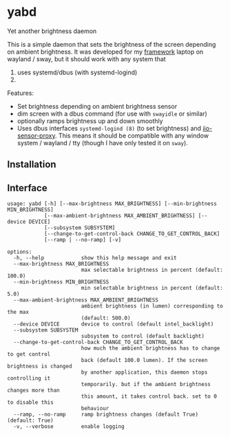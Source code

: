 # yabd
Yet another brightness daemon

This is a simple daemon that sets the brightness of the screen depending on ambient brightness.
It was developed for my [framework](https://frame.work/) laptop on wayland / sway, but it should work with any system that 
1. uses systemd/dbus (with systemd-logind)
2. 

Features:

- Set brightness depending on ambient brightness sensor
- dim screen with a dbus command (for use with `swayidle` or similar)
- optionally ramps brightness up and down smoothly 
- Uses dbus interfaces `systemd-logind (8)` (to set brightness) and [iio-sensor-proxy](https://gitlab.freedesktop.org/hadess/iio-sensor-proxy/). This means it should be compatible with any window system / wayland / tty (though I have only tested it on `sway`).

## Installation

## Interface

```console
usage: yabd [-h] [--max-brightness MAX_BRIGHTNESS] [--min-brightness MIN_BRIGHTNESS]
            [--max-ambient-brightness MAX_AMBIENT_BRIGHTNESS] [--device DEVICE]
            [--subsystem SUBSYSTEM]
            [--change-to-get-control-back CHANGE_TO_GET_CONTROL_BACK]
            [--ramp | --no-ramp] [-v]

options:
  -h, --help            show this help message and exit
  --max-brightness MAX_BRIGHTNESS
                        max selectable brightness in percent (default: 100.0)
  --min-brightness MIN_BRIGHTNESS
                        min selectable brightness in percent (default: 5.0)
  --max-ambient-brightness MAX_AMBIENT_BRIGHTNESS
                        ambient brightness (in lumen) corresponding to the max
                        (default: 500.0)
  --device DEVICE       device to control (default intel_backlight)
  --subsystem SUBSYSTEM
                        subsystem to control (default backlight)
  --change-to-get-control-back CHANGE_TO_GET_CONTROL_BACK
                        how much the ambient brightness has to change to get control
                        back (default 100.0 lumen). If the screen brightness is changed
                        by another application, this daemon stops controlling it
                        temporarily. but if the ambient brightness changes more than
                        this amount, it takes control back. set to 0 to disable this
                        behaviour
  --ramp, --no-ramp     ramp brightness changes (default True) (default: True)
  -v, --verbose         enable logging
```
